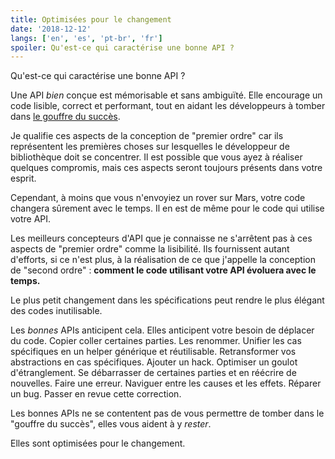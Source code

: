 ```yaml
---
title: Optimisées pour le changement
date: '2018-12-12'
langs: ['en', 'es', 'pt-br', 'fr']
spoiler: Qu'est-ce qui caractérise une bonne API ?
---
```


Qu'est-ce qui caractérise une bonne API ?

Une API *bien* conçue est mémorisable et sans ambiguïté. Elle encourage un code lisible, correct et performant, tout en aidant les développeurs à tomber dans [le gouffre du succès](https://blog.codinghorror.com/falling-into-the-pit-of-success/).

Je qualifie ces aspects de la conception de "premier ordre" car ils représentent les premières choses sur lesquelles le développeur de bibliothèque doit se concentrer. Il est possible que vous ayez à réaliser quelques compromis, mais ces aspects seront toujours présents dans votre esprit.

Cependant, à moins que vous n'envoyiez un rover sur Mars, votre code changera sûrement avec le temps. Il en est de même pour le code qui utilise votre API.

Les meilleurs concepteurs d'API que je connaisse ne s'arrêtent pas à ces aspects de "premier ordre" comme la lisibilité. Ils fournissent autant d'efforts, si ce n'est plus, à la réalisation de ce que j'appelle la conception de "second ordre" : **comment le code utilisant votre API évoluera avec le temps.**

Le plus petit changement dans les spécifications peut rendre le plus élégant des codes inutilisable.

Les *bonnes* APIs anticipent cela. Elles anticipent votre besoin de déplacer du code. Copier coller certaines parties. Les renommer. Unifier les cas spécifiques en un helper générique et réutilisable. Retransformer vos abstractions en cas spécifiques. Ajouter un hack. Optimiser un goulot d'étranglement. Se débarrasser de certaines parties et en réécrire de nouvelles. Faire une erreur. Naviguer entre les causes et les effets. Réparer un bug. Passer en revue cette correction.

Les bonnes APIs ne se contentent pas de vous permettre de tomber dans le "gouffre du succès", elles vous aident à y *rester*.

Elles sont optimisées pour le changement.
